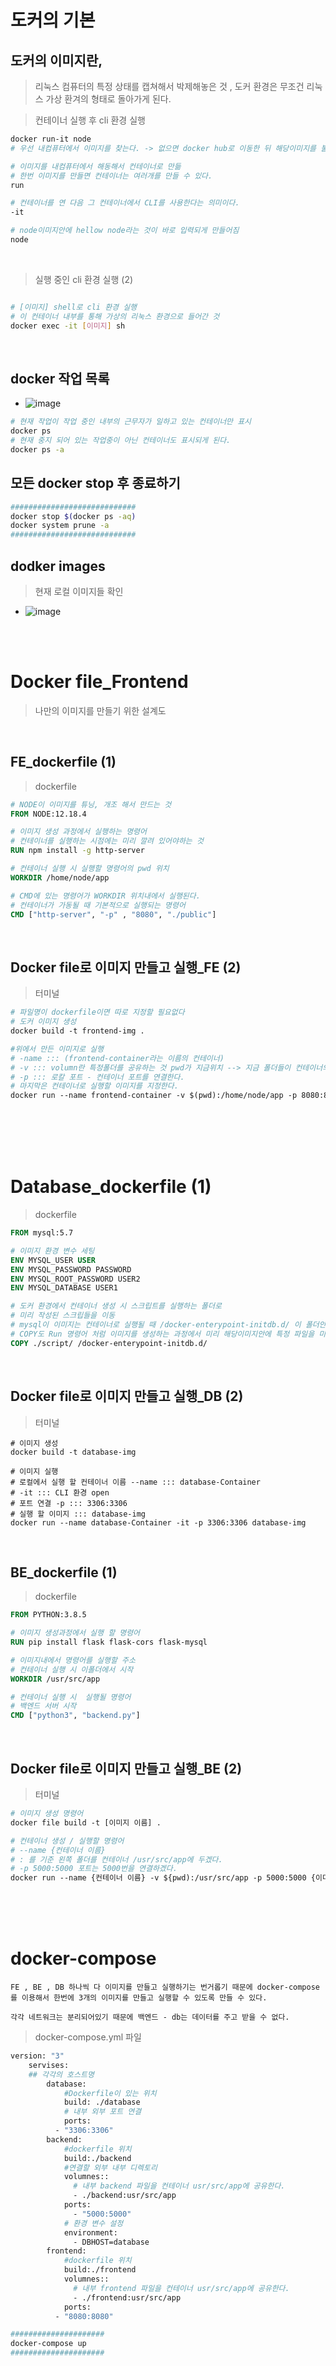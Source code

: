 # 도커의 기본

## 도커의 이미지란,

> 리눅스 컴퓨터의 특정 상태를 캡쳐해서 박제해놓은 것 , 도커 환경은 무조건 리눅스 가상 환겨의 형태로 돌아가게 된다.

> 컨테이너 실행 후 cli 환경 실행

```bash
docker run-it node
# 우선 내컴퓨터에서 이미지를 찾는다. -> 없으면 docker hub로 이동한 뒤 해당이미지를 불러옴

# 이미지를 내컴퓨터에서 해동해서 컨테이너로 만듦
# 한번 이미지를 만들면 컨테이너는 여러개를 만들 수 있다.
run

# 컨테이너를 연 다음 그 컨테이너에서 CLI를 사용한다는 의미이다.
-it

# node이미지안에 hellow node라는 것이 바로 입력되게 만들어짐
node
```

<br />

> 실행 중인 cli 환경 실행 (2)

```bash

# [이미지] shell로 cli 환경 실행
# 이 컨테이너 내부를 통해 가상의 리눅스 환경으로 들어간 것
docker exec -it [이미지] sh
```

<br />

## docker 작업 목록

- ![image](../../image/d78.png)

```bash
# 현재 작업이 작업 중인 내부의 근무자가 일하고 있는 컨테이너만 표시
docker ps
# 현재 중지 되어 있는 작업중이 아닌 컨테이너도 표시되게 된다.
docker ps -a
```

## 모든 docker stop 후 종료하기

```bash
############################
docker stop $(docker ps -aq)
docker system prune -a
############################
```

## dodker images

> 현재 로컬 이미지들 확인

- ![image](../../image/d77.png)

<br />
<br />

# Docker file_Frontend

> 나만의 이미지를 만들기 위한 설계도

<br />

## FE_dockerfile (1)

> dockerfile

```Dockerfile
# NODE이 이미지를 튜닝, 개조 해서 만드는 것
FROM NODE:12.18.4

# 이미지 생성 과정에서 실행하는 명령어
# 컨테이너를 실행하는 시점에는 미리 깔려 있어야하는 것
RUN npm install -g http-server

# 컨테이너 실행 시 실행할 명령어의 pwd 위치
WORKDIR /home/node/app

# CMD에 있는 명령어가 WORKDIR 위치내에서 실행된다.
# 컨테이너가 가동될 때 기본적으로 실행되는 명령어
CMD ["http-server", "-p" , "8080", "./public"]
```

<br />

## Docker file로 이미지 만들고 실행\_FE (2)

> 터미널

```dockerfile
# 파일명이 dockerfile이면 따로 지정할 필요없다
# 도커 이미지 생성
docker build -t frontend-img .

#위에서 만든 이미지로 실행
# -name ::: (frontend-container라는 이름의 컨테이너)
# -v ::: volumn란 특정폴더를 공유하는 것 pwd가 지금위치 --> 지금 폴더들이 컨테이너의 home/node/app 폴더에 들어간다는 의미
# -p ::: 로칼 포트 - 컨테이너 포트를 연결한다.
# 마지막은 컨테이너로 실행할 이미지를 지정한다.
docker run --name frontend-container -v $(pwd):/home/node/app -p 8080:8080 frontend-img
```

<br />
<br />
<br />
<br />

# Database_dockerfile (1)

> dockerfile

```dockerfile
FROM mysql:5.7

# 이미지 환경 변수 세팅
ENV MYSQL_USER USER
ENV MYSQL_PASSWORD PASSWORD
ENV MYSQL_ROOT_PASSWORD USER2
ENV MYSQL_DATABASE USER1

# 도커 환경에서 컨테이너 생성 시 스크립트를 실행하는 폴더로
# 미리 작성된 스크립들을 이동
# mysql이 이미지는 컨테이너로 실행될 때 /docker-enterypoint-initdb.d/ 이 폴더안의 sql 파일들에 적인 쿼리 문을 실행한다.
# COPY도 Run 명령어 처럼 이미지를 생성하는 과정에서 미리 해당이미지안에 특정 파일을 미리 넣어두는 것
COPY ./script/ /docker-enterypoint-initdb.d/

```

<br />

## Docker file로 이미지 만들고 실행\_DB (2)

> 터미널

```docker
# 이미지 생성
docker build -t database-img

# 이미지 실행
# 로컬에서 실행 할 컨테이너 이름 --name ::: database-Container
# -it ::: CLI 환경 open
# 포트 연결 -p ::: 3306:3306
# 실행 할 이미지 ::: database-img
docker run --name database-Container -it -p 3306:3306 database-img
```

<br />

## BE_dockerfile (1)

> dockerfile

```dockerfile
FROM PYTHON:3.8.5

# 이미지 생성과정에서 실행 할 명령어
RUN pip install flask flask-cors flask-mysql

# 이미지내에서 명령어를 실행할 주소
# 컨테이너 실행 시 이폴더에서 시작
WORKDIR /usr/src/app

# 컨테이너 실행 시  실행될 명령어
# 백엔드 서버 시작
CMD ["python3", "backend.py"]

```

<br />

## Docker file로 이미지 만들고 실행\_BE (2)

> 터미널

```dockerfile
# 이미지 생성 명령어
docker file build -t [이미지 이름] .

# 컨테이너 생성 / 실행할 명령어
# --name {컨테이너 이름}
# : 를 기준 왼쪽 폴더를 컨테이너 /usr/src/app에 두겠다.
# -p 5000:5000 포트는 5000번을 연결하겠다.
docker run --name {컨테이너 이름} -v ${pwd):/usr/src/app -p 5000:5000 {이미지 명}
```

<br />
<br />
<br />

# docker-compose

```
FE , BE , DB 하나씩 다 이미지를 만들고 실행하기는 번거롭기 때문에 docker-compose를 이용해서 한번에 3개의 이미지를 만들고 실행할 수 있도록 만들 수 있다.

각각 네트워크는 분리되어있기 때문에 백엔드 - db는 데이터를 주고 받을 수 없다.
```

> docker-compose.yml 파일

```bash
version: "3"
    servises:
    ## 각각의 호스트명
        database:
            #Dockerfile이 있는 위치
            build: ./database
            # 내부 외부 포트 연결
            ports:
          - "3306:3306"
        backend:
            #dockerfile 위치
            build:./backend
            #연결할 외부 내부 디렉토리
            volumnes::
              # 내부 backend 파일을 컨테이너 usr/src/app에 공유한다.
              - ./backend:usr/src/app
            ports:
              - "5000:5000"
            # 환경 변수 설정
            environment:
              - DBHOST=database
        frontend:
            #dockerfile 위치
            build:./frontend
            volumnes::
              # 내부 frontend 파일을 컨테이너 usr/src/app에 공유한다.
              - ./frontend:usr/src/app
            ports:
          - "8080:8080"

#####################
docker-compose up
#####################
```

<br />
<br />
<br />
<br />
<br />
<br />
<br />
<br />
<br />
<br />
<br />
<br />

---

# 도커 3대 요소

- ![image](../../image/d79.png)
- ![image](../../image/d80.png)
- ![image](../../image/d81.png)

<br />

# 도커 이미지 배포 과정

- ![image](../../image/d82.png)

<br />

# 간단한 node.js express 도커이미지 만들기

> dockerfile

```docker
#base 이미지
FROM node:16-alpine

# 이미지 파일안에서 어떤 디렉토리에서 우리 어플리케이션 복사해 올지 명시
WORKDIR /app

# 현재 이미지내 app이라는 경로에 들어와 있는 상태
# 로컬에 있는 package.json package-lock.json를 (./) 이미지 내에 app폴더에 카피해서 넣어준다
COPY package.json package-lock.json ./

# package.json에 있는 모든 의존성을 이미지내에 설치한다.
# ci를 사용하면 개발했을때 사용했던 정확한 버전을 다운받게 된다.
RUN npm ci

# 로컬의 index.js 파일을 이미지 /app내에 카피한다.
COPY index.js .

# ENTRYPOINT 마지막 cmd
ENTRYPOINT [ "node", "index.js" ]
```

<br />

# docker 이미지 만들기

```bash
# build ::: 이미지 만듦
# -f ::: dockerfile 이름 명시
# . ::: 현재 폴더에서 dockerfile 찾음
# -t ::: 도커 이미지 이름을 부여
docker build -f dockerfile  -t fun-docker .
```

<br />

# docker 실행

```bash
# run 실행
# -d ::: background 실행
# -p ::: 로컬 , 컨테이너 포트 연결
# fun-docker ::: 도커 이미지
docker run -d -p 8080:8080 fun-docker
```

# docker image push / pull

```bash
# push
docker push [dockerID]/이름:latest
# pull
docker pull [dockerID]/이름:latest
```
